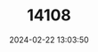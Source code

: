 ---
title: "14108"
category: "Myosorex longicaudatus"
draft: false
date: 2024-02-22 13:03:50
languages:
  English: ["Long-tailed Forest Shrew"]
---